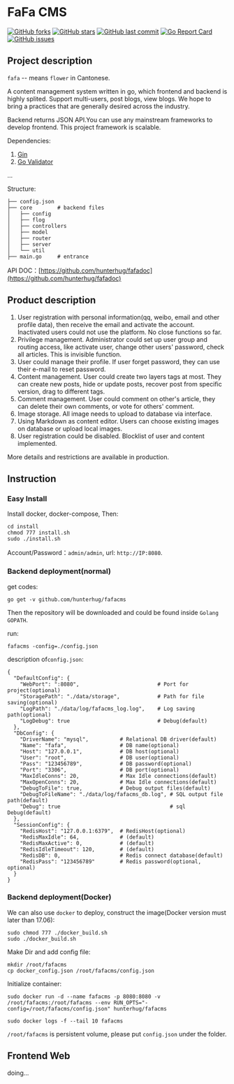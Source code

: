 # FaFa CMS

[![GitHub forks](https://img.shields.io/github/forks/hunterhug/fafacms.svg?style=social&label=Forks)](https://github.com/hunterhug/fafacms/network)
[![GitHub stars](https://img.shields.io/github/stars/hunterhug/fafacms.svg?style=social&label=Stars)](https://github.com/hunterhug/fafacms/stargazers)
[![GitHub last commit](https://img.shields.io/github/last-commit/hunterhug/fafacms.svg)](https://github.com/hunterhug/fafacms)
[![Go Report Card](https://goreportcard.com/badge/github.com/hunterhug/fafacms)](https://goreportcard.com/report/github.com/hunterhug/fafacms)
[![GitHub issues](https://img.shields.io/github/issues/hunterhug/fafacms.svg)](https://github.com/hunterhug/fafacms/issues)

## Project description

`fafa` -- means `flower` in Cantonese.

A content management system written in go, which frontend and backend is highly splited. Support multi-users, post blogs, view blogs. We hope to bring a practices that are generally desired across the industry.

Backend returns JSON API.You can use any mainstream frameworks to develop frontend. This project framework is scalable.

Dependencies:

1. [Gin](https://github.com/gin-gonic/gin)
2. [Go Validator](https://github.com/go-playground/validator)

...

Structure:

```
├── config.json 
├── core    	# backend files
│   ├── config      
│   ├── flog        
│   ├── controllers 
│   ├── model       
│   ├── router     
│   ├── server      
│   └── util        
├── main.go 	# entrance
```

API DOC：[https://github.com/hunterhug/fafadoc](https://github.com/hunterhug/fafadoc)

## Product description

1. User registration with personal information(qq, weibo, email and other profile data), then receive the email and activate the account. Inactivated users could not use the platform. No close functions so far.
2. Privilege management. Administrator could set up user group and routing access, like activate user, change other users' password, check all articles. This is invisible function.
3. User could manage their profile. If user forget password, they can use their e-mail to reset password. 
4. Content management. User could create two layers tags at most. They can create new posts, hide or update posts, recover post from specific version, drag to different tags.
5. Comment management. User could comment on other's article, they can delete their own comments, or vote for others' comment.
6. Image storage. All image needs to upload to database via interface. 
7. Using Markdown as content editor. Users can choose existing images on database or upload local images.
8. User registration could be disabled. Blocklist of user and content implemented.

More details and restrictions are available in production.

## Instruction

### Easy Install

Install docker, docker-compose, Then:

```
cd install
chmod 777 install.sh
sudo ./install.sh
```

Account/Password：`admin/admin`, url: `http://IP:8080`.

### Backend deployment(normal)

get codes:

```
go get -v github.com/hunterhug/fafacms
```

Then the repository will be downloaded and could be found inside `Golang GOPATH`.

run:

```
fafacms -config=./config.json
```

description of`config.json`:

```
{
  "DefaultConfig": {
    "WebPort": ":8080",                         # Port for project(optional)
    "StoragePath": "./data/storage",            # Path for file saving(optional)
    "LogPath": "./data/log/fafacms_log.log",    # Log saving path(optional)
    "LogDebug": true                            # Debug(default)
  },
  "DbConfig": {
    "DriverName": "mysql",          # Relational DB driver(default)
    "Name": "fafa",                 # DB name(optional)
    "Host": "127.0.0.1",            # DB host(optional)
    "User": "root",                 # DB user(optional)
    "Pass": "123456789",            # DB password(optional)
    "Port": "3306",                 # DB port(optional)
    "MaxIdleConns": 20,             # Max Idle connections(default)
    "MaxOpenConns": 20,             # Max Idle connections(default)
    "DebugToFile": true,            # Debug output files(default)
    "DebugToFileName": "./data/log/fafacms_db.log", # SQL output file path(default)
    "Debug": true                                   # sql Debug(default)
  },
  "SessionConfig": {
    "RedisHost": "127.0.0.1:6379",  # RedisHost(optional)
    "RedisMaxIdle": 64,             # (default)
    "RedisMaxActive": 0,            # (default)
    "RedisIdleTimeout": 120,        # (default)
    "RedisDB": 0,                   # Redis connect database(default)
    "RedisPass": "123456789"        # Redis password(optional, optional)
  }
}
```

### Backend deployment(Docker)

We can also use `docker` to deploy, construct the image(Docker version must later than 17.06):

```
sudo chmod 777 ./docker_build.sh
sudo ./docker_build.sh
````

Make Dir and add config file:

```
mkdir /root/fafacms
cp docker_config.json /root/fafacms/config.json
```

Initialize container:

```
sudo docker run -d --name fafacms -p 8080:8080 -v /root/fafacms:/root/fafacms --env RUN_OPTS="-config=/root/fafacms/config.json" hunterhug/fafacms

sudo docker logs -f --tail 10 fafacms
```

`/root/fafacms` is persistent volume, please put `config.json` under the folder.

## Frontend Web

doing...